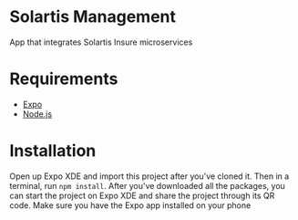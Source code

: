 # Solartis Management
App that integrates Solartis Insure microservices

# Requirements
* [Expo](https://docs.expo.io/versions/v29.0.0/introduction/installation.html)
* [Node.js](https://nodejs.org/en/)

# Installation
Open up Expo XDE and import this project after you've cloned it. Then in a terminal, run `npm install`. After you've downloaded all the packages, you can start the project on Expo XDE and share the project through its QR code. Make sure you have the Expo app installed on your phone
